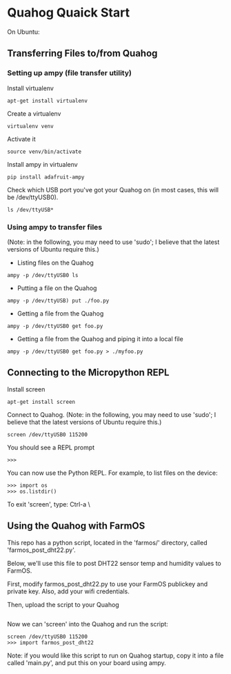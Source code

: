 # Quahog Quaick Start

On Ubuntu:

## Transferring Files to/from Quahog

### Setting up ampy (file transfer utility)

Install virtualenv

``` 
apt-get install virtualenv
```

Create a virtualenv

``` 
virtualenv venv
``` 

Activate it

``` 
source venv/bin/activate
``` 

Install ampy in virtualenv

``` 
pip install adafruit-ampy
``` 

Check which USB port you've got your Quahog on (in most cases, this will be /dev/ttyUSB0).

``` 
ls /dev/ttyUSB*
``` 

### Using ampy to transfer files

(Note: in the following, you may need to use 'sudo'; I believe that the latest versions of Ubuntu require this.)

- Listing files on the Quahog

``` 
ampy -p /dev/ttyUSB0 ls
``` 

- Putting a file on the Quahog

``` 
ampy -p /dev/ttyUSB) put ./foo.py
``` 

- Getting a file from the Quahog

``` 
ampy -p /dev/ttyUSB0 get foo.py
``` 

- Getting a file from the Quahog and piping it into a local file

``` 
ampy -p /dev/ttyUSB0 get foo.py > ./myfoo.py
``` 

## Connecting to the Micropython REPL

Install screen

``` 
apt-get install screen
``` 

Connect to Quahog. (Note: in the following, you may need to use 'sudo'; I believe that the latest versions of Ubuntu require this.)

``` 
screen /dev/ttyUSB0 115200 
``` 

You should see a REPL prompt

``` 
>>>
``` 

You can now use the Python REPL.  For example, to list files on the device:

``` 
>>> import os
>>> os.listdir()
``` 

To exit 'screen', type:  Ctrl-a \

## Using the Quahog with FarmOS

This repo has a python script, located in the 'farmos/' directory, called 'farmos_post_dht22.py'. 

Below, we'll use this file to post DHT22 sensor temp and humidity values to FarmOS.

First, modify farmos_post_dht22.py to use your FarmOS publickey and private key.  Also, add your wifi credentials.

Then, upload the script to your Quahog

``` ampy -p /dev/ttyUSB0 put farmos_post_dht22.py
```

Now we can 'screen' into the Quahog and run the script:

``` 
screen /dev/ttyUSB0 115200
>>> import farmos_post_dht22
```

Note: if you would like this script to run on Quahog startup, copy it into a file called 'main.py', and put this on your board using ampy.







